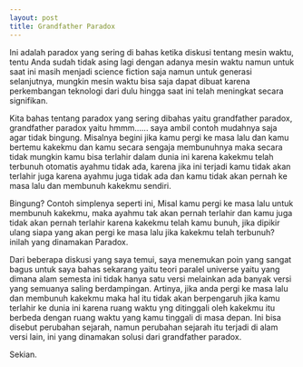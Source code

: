 ```yaml
---
layout: post
title: Grandfather Paradox
---
```


Ini adalah paradox yang sering di bahas ketika diskusi tentang mesin waktu, tentu Anda sudah tidak asing lagi dengan adanya mesin waktu namun untuk saat ini masih menjadi science fiction saja namun untuk generasi selanjutnya, mungkin mesin waktu bisa saja dapat dibuat karena perkembangan teknologi dari dulu hingga saat ini telah meningkat secara signifikan.

Kita bahas tentang paradox yang sering dibahas yaitu grandfather paradox, grandfather paradox yaitu hmmm...... saya ambil contoh mudahnya saja agar tidak bingung. Misalnya begini jika kamu pergi ke masa lalu dan kamu bertemu kakekmu dan kamu secara sengaja membunuhnya maka secara tidak mungkin kamu bisa terlahir dalam dunia ini karena kakekmu telah terbunuh otomatis ayahmu tidak ada, karena jika ini terjadi kamu tidak akan terlahir juga karena ayahmu juga tidak ada dan kamu tidak akan pernah ke masa lalu dan membunuh kakekmu sendiri.

Bingung? Contoh simplenya seperti ini, Misal kamu pergi ke masa lalu untuk membunuh kakekmu, maka ayahmu tak akan pernah terlahir dan kamu juga tidak akan pernah terlahir karena kakekmu telah kamu bunuh, jika dipikir ulang siapa yang akan pergi ke masa lalu jika kakekmu telah terbunuh? inilah yang dinamakan Paradox.

Dari beberapa diskusi yang saya temui, saya menemukan poin yang sangat bagus untuk saya bahas sekarang yaitu teori paralel universe yaitu yang dimana alam semesta ini tidak hanya satu versi melainkan ada banyak versi yang semuanya saling berdampingan. Artinya, jika anda pergi ke masa lalu dan membunuh kakekmu maka hal itu tidak akan berpengaruh jika kamu terlahir ke dunia ini karena ruang waktu yng ditinggali oleh kakekmu itu berbeda dengan ruang waktu yang kamu tinggali di masa depan. Ini bisa disebut perubahan sejarah, namun perubahan sejarah itu terjadi di alam versi lain, ini yang dinamakan solusi dari grandfather paradox.

Sekian.
